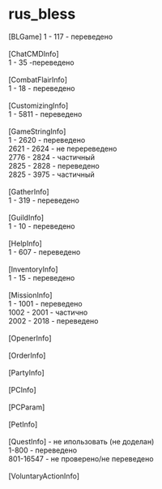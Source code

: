 # rus_bless
[BLGame]
1 - 117 - переведено<br>
<br>
[ChatCMDInfo]<br>
1 - 35 -переведено<br>
<br>
[CombatFlairInfo]<br>
1 - 18 - переведено<br>
<br>
[CustomizingInfo]<br>
1 - 5811 - переведено<br>
<br>
[GameStringInfo]<br>
1 - 2620 - переведено<br>
2621 - 2624 - не перереведено<br>
2776 - 2824 - частичный<br>
2825 - 2828 - переведено<br>
2825 - 3975 - частичный<br>
<br>
[GatherInfo]<br>
1 - 319 - переведено<br>
<br>
[GuildInfo]<br>
1 - 10 - переведено<br>
<br>
[HelpInfo]<br>
1 - 607 - переведено<br>
<br>
[InventoryInfo]<br>
1 - 15 - переведено<br>
<br>
[MissionInfo]<br>
1 - 1001 - переведено<br>
1002 - 2001 - частично<br>
2002 - 2018 - переведено<br>
<br>
[OpenerInfo]<br>
<br>
[OrderInfo]<br>
<br>
[PartyInfo]<br>
<br>
[PCInfo]<br>
<br>
[PCParam]<br>
<br>
[PetInfo]<br>
<br>
[QuestInfo] - не ипользовать (не доделан)<br>
1-800 - переведено<br>
801-16547 - не проверено/не переведено<br>
<br>
[VoluntaryActionInfo]<br>
<br>
